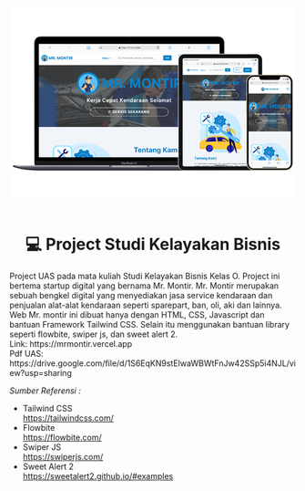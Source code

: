 <div align="center">
  <img src="https://github.com/rioarya01/mr-montir/blob/main/mockup-readme.png"/>
</div>
<br/>

<div>
  <h1  align="center">
    💻 Project Studi Kelayakan Bisnis
  </h1>
  <p>
    Project UAS pada mata kuliah Studi Kelayakan Bisnis Kelas O. Project ini bertema startup digital yang bernama Mr. Montir.
    Mr. Montir merupakan sebuah bengkel digital yang menyediakan jasa service kendaraan dan penjualan alat-alat kendaraan seperti
    sparepart, ban, oli, aki dan lainnya. Web Mr. montir ini dibuat hanya dengan HTML, CSS, Javascript dan bantuan Framework Tailwind CSS. Selain itu menggunakan bantuan library
    seperti flowbite, swiper js, dan sweet alert 2. <br>
    Link: https://mrmontir.vercel.app <br>
    Pdf UAS: https://drive.google.com/file/d/1S6EqKN9stEIwaWBWtFnJw42SSp5i4NJL/view?usp=sharing
  </p>
</div>

*Sumber Referensi :*<br>
- Tailwind CSS<br>
https://tailwindcss.com/<br>
- Flowbite<br>
https://flowbite.com/
- Swiper JS<br>
https://swiperjs.com/
- Sweet Alert 2<br>
https://sweetalert2.github.io/#examples
